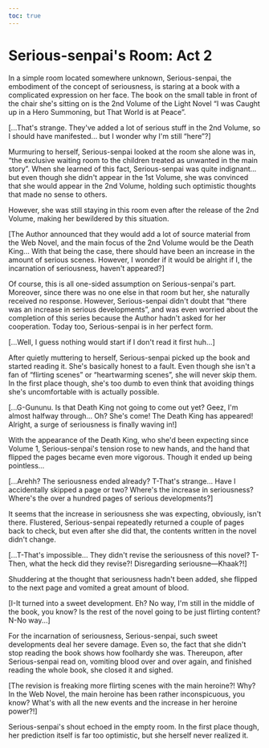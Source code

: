```yaml
---
toc: true
---
```


# Serious-senpai's Room: Act 2

In a simple room located somewhere unknown, Serious-senpai, the embodiment of
the concept of seriousness, is staring at a book with a complicated expression
on her face. The book on the small table in front of the chair she's sitting on
is the 2nd Volume of the Light Novel “I was Caught up in a Hero Summoning, but
That World is at Peace”.

[...That's strange. They've added a lot of serious stuff in the 2nd Volume, so I
should have manifested... but I wonder why I'm still “here”?]

Murmuring to herself, Serious-senpai looked at the room she alone was in, “the
exclusive waiting room to the children treated as unwanted in the main story”.
When she learned of this fact, Serious-senpai was quite indignant... but even
though she didn't appear in the 1st Volume, she was convinced that she would
appear in the 2nd Volume, holding such optimistic thoughts that made no sense to
others.

However, she was still staying in this room even after the release of the 2nd
Volume, making her bewildered by this situation.

[The Author announced that they would add a lot of source material from the Web
Novel, and the main focus of the 2nd Volume would be the Death King... With that
being the case, there should have been an increase in the amount of serious
scenes. However, I wonder if it would be alright if I, the incarnation of
seriousness, haven't appeared?]

Of course, this is all one-sided assumption on Serious-senpai's part. Moreover,
since there was no one else in that room but her, she naturally received no
response. However, Serious-senpai didn't doubt that “there was an increase in
serious developments”, and was even worried about the completion of this series
because the Author hadn't asked for her cooperation. Today too, Serious-senpai
is in her perfect form.

[...Well, I guess nothing would start if I don't read it first huh...]

After quietly muttering to herself, Serious-senpai picked up the book and
started reading it. She's basically honest to a fault. Even though she isn't a
fan of “flirting scenes” or “heartwarming scenes”, she will never skip them. In
the first place though, she's too dumb to even think that avoiding things she's
uncomfortable with is actually possible.

[...G-Gununu. Is that Death King not going to come out yet? Geez, I'm almost
halfway through... Oh? She's come! The Death King has appeared! Alright, a surge
of seriousness is finally waving in!]

With the appearance of the Death King, who she'd been expecting since Volume 1,
Serious-senpai's tension rose to new hands, and the hand that flipped the pages
became even more vigorous. Though it ended up being pointless...

[...Arehh? The seriousness ended already? T-That's strange... Have I
accidentally skipped a page or two? Where's the increase in seriousness? Where's
the over a hundred pages of serious developments?]

It seems that the increase in seriousness she was expecting, obviously, isn't
there. Flustered, Serious-senpai repeatedly returned a couple of pages back to
check, but even after she did that, the contents written in the novel didn't
change.

[...T-That's impossible... They didn't revise the seriousness of this novel?
T-Then, what the heck did they revise?! Disregarding seriousne—Khaak?!]

Shuddering at the thought that seriousness hadn't been added, she flipped to the
next page and vomited a great amount of blood.

[I-It turned into a sweet development. Eh? No way, I'm still in the middle of
the book, you know? Is the rest of the novel going to be just flirting content?
N-No way...]

For the incarnation of seriousness, Serious-senpai, such sweet developments deal
her severe damage. Even so, the fact that she didn't stop reading the book shows
how foolhardy she was. Thereupon, after Serious-senpai read on, vomiting blood
over and over again, and finished reading the whole book, she closed it and
sighed.

[The revision is freaking more flirting scenes with the main heroine?! Why? In
the Web Novel, the main heroine has been rather inconspicuous, you know? What's
with all the new events and the increase in her heroine power?!]

Serious-senpai's shout echoed in the empty room. In the first place though, her
prediction itself is far too optimistic, but she herself never realized it.
